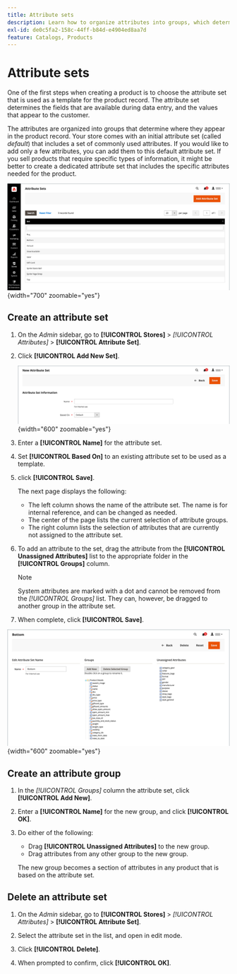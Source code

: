 ```yaml
---
title: Attribute sets
description: Learn how to organize attributes into groups, which determine where they appear in the product record.
exl-id: de0c5fa2-158c-44ff-b84d-e4904ed8aa7d
feature: Catalogs, Products
---
```

# Attribute sets

One of the first steps when creating a product is to choose the attribute set that is used as a template for the product record. The attribute set determines the fields that are available during data entry, and the values that appear to the customer.

The attributes are organized into groups that determine where they appear in the product record. Your store comes with an initial attribute set (called _default_) that includes a set of commonly used attributes. If you would like to add only a few attributes, you can add them to this default attribute set. If you sell products that require specific types of information, it might be better to create a dedicated attribute set that includes the specific attributes needed for the product.

![Attribute Sets](./assets/attribute-sets.png){width="700" zoomable="yes"}

## Create an attribute set

1. On the _Admin_ sidebar, go to **[!UICONTROL Stores]** > _[!UICONTROL Attributes]_ > **[!UICONTROL Attribute Set]**.

1. Click **[!UICONTROL Add New Set]**.

    ![Attribute set - edit name](./assets/attribute-set-new.png){width="600" zoomable="yes"}

1. Enter a **[!UICONTROL Name]** for the attribute set.

1. Set **[!UICONTROL Based On]** to an existing attribute set to be used as a template.

1. click **[!UICONTROL Save]**.

   The next page displays the following:

   - The left column shows the name of the attribute set. The name is for internal reference, and can be changed as needed.
   - The center of the page lists the current selection of attribute groups.
   - The right column lists the selection of attributes that are currently not assigned to the attribute set.

1. To add an attribute to the set, drag the attribute from the **[!UICONTROL Unassigned Attributes]** list to the appropriate folder in the **[!UICONTROL Groups]** column.

   >[!NOTE]
   >
   >System attributes are marked with a dot and cannot be removed from the _[!UICONTROL Groups]_ list. They can, however, be dragged to another group in the attribute set.

1. When complete, click **[!UICONTROL Save]**.

![Attribute set - edit](./assets/attribute-set-edit.png){width="600" zoomable="yes"}

## Create an attribute group

1. In the _[!UICONTROL Groups]_ column the attribute set, click **[!UICONTROL Add New]**.

1. Enter a **[!UICONTROL Name]** for the new group, and click **[!UICONTROL OK]**.

1. Do either of the following:

   - Drag **[!UICONTROL Unassigned Attributes]** to the new group.
   - Drag attributes from any other group to the new group.

   The new group becomes a section of attributes in any product that is based on the attribute set.

## Delete an attribute set

1. On the _Admin_ sidebar, go to **[!UICONTROL Stores]** > _[!UICONTROL Attributes]_ > **[!UICONTROL Attribute Set]**.

1. Select the attribute set in the list, and open in edit mode.

1. Click **[!UICONTROL Delete]**.

1. When prompted to confirm, click **[!UICONTROL OK]**.
